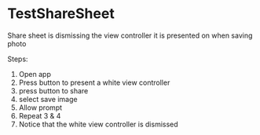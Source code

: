 # TestShareSheet
Share sheet is dismissing the view controller it is presented on when saving photo

Steps:
1. Open app
2. Press button to present a white view controller
3. press button to share
4. select save image
5. Allow prompt
6. Repeat 3 & 4
7. Notice that the white view controller is dismissed
